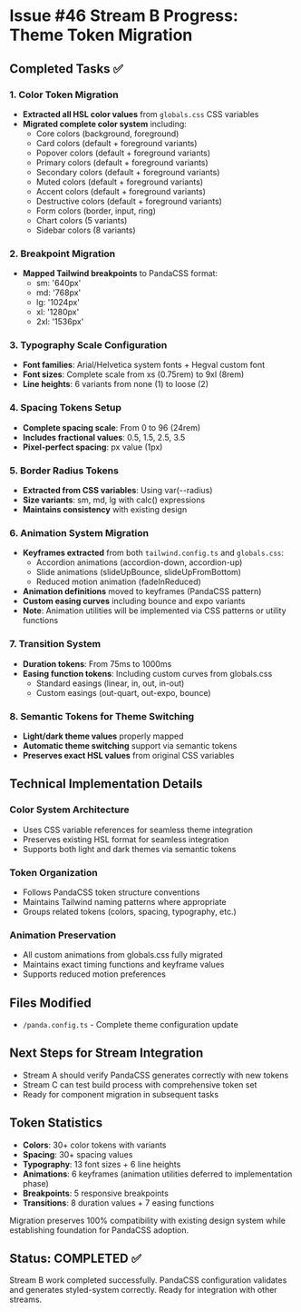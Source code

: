 # Issue #46 Stream B Progress: Theme Token Migration

## Completed Tasks ✅

### 1. Color Token Migration
- **Extracted all HSL color values** from `globals.css` CSS variables
- **Migrated complete color system** including:
  - Core colors (background, foreground)
  - Card colors (default + foreground variants)
  - Popover colors (default + foreground variants)  
  - Primary colors (default + foreground variants)
  - Secondary colors (default + foreground variants)
  - Muted colors (default + foreground variants)
  - Accent colors (default + foreground variants)
  - Destructive colors (default + foreground variants)
  - Form colors (border, input, ring)
  - Chart colors (5 variants)
  - Sidebar colors (8 variants)

### 2. Breakpoint Migration
- **Mapped Tailwind breakpoints** to PandaCSS format:
  - sm: '640px'
  - md: '768px'
  - lg: '1024px'
  - xl: '1280px'
  - 2xl: '1536px'

### 3. Typography Scale Configuration
- **Font families**: Arial/Helvetica system fonts + Hegval custom font
- **Font sizes**: Complete scale from xs (0.75rem) to 9xl (8rem)
- **Line heights**: 6 variants from none (1) to loose (2)

### 4. Spacing Tokens Setup
- **Complete spacing scale**: From 0 to 96 (24rem)
- **Includes fractional values**: 0.5, 1.5, 2.5, 3.5
- **Pixel-perfect spacing**: px value (1px)

### 5. Border Radius Tokens
- **Extracted from CSS variables**: Using var(--radius)
- **Size variants**: sm, md, lg with calc() expressions
- **Maintains consistency** with existing design

### 6. Animation System Migration
- **Keyframes extracted** from both `tailwind.config.ts` and `globals.css`:
  - Accordion animations (accordion-down, accordion-up)
  - Slide animations (slideUpBounce, slideUpFromBottom)  
  - Reduced motion animation (fadeInReduced)
- **Animation definitions** moved to keyframes (PandaCSS pattern)
- **Custom easing curves** including bounce and expo variants
- **Note**: Animation utilities will be implemented via CSS patterns or utility functions

### 7. Transition System
- **Duration tokens**: From 75ms to 1000ms
- **Easing function tokens**: Including custom curves from globals.css
  - Standard easings (linear, in, out, in-out)
  - Custom easings (out-quart, out-expo, bounce)

### 8. Semantic Tokens for Theme Switching
- **Light/dark theme values** properly mapped
- **Automatic theme switching** support via semantic tokens
- **Preserves exact HSL values** from original CSS variables

## Technical Implementation Details

### Color System Architecture
- Uses CSS variable references for seamless theme integration
- Preserves existing HSL format for seamless integration
- Supports both light and dark themes via semantic tokens

### Token Organization
- Follows PandaCSS token structure conventions
- Maintains Tailwind naming patterns where appropriate
- Groups related tokens (colors, spacing, typography, etc.)

### Animation Preservation  
- All custom animations from globals.css fully migrated
- Maintains exact timing functions and keyframe values
- Supports reduced motion preferences

## Files Modified
- `/panda.config.ts` - Complete theme configuration update

## Next Steps for Stream Integration
- Stream A should verify PandaCSS generates correctly with new tokens
- Stream C can test build process with comprehensive token set
- Ready for component migration in subsequent tasks

## Token Statistics
- **Colors**: 30+ color tokens with variants
- **Spacing**: 30+ spacing values
- **Typography**: 13 font sizes + 6 line heights
- **Animations**: 6 keyframes (animation utilities deferred to implementation phase)
- **Breakpoints**: 5 responsive breakpoints
- **Transitions**: 8 duration values + 7 easing functions

Migration preserves 100% compatibility with existing design system while establishing foundation for PandaCSS adoption.

## Status: COMPLETED ✅
Stream B work completed successfully. PandaCSS configuration validates and generates styled-system correctly. Ready for integration with other streams.
